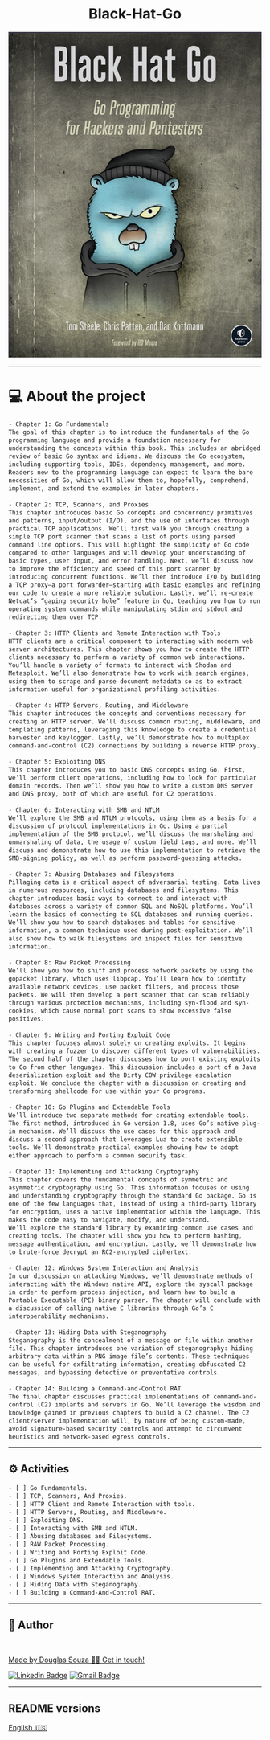 <h1 align="center">Black-Hat-Go</h1>


<p align="center">
    <img src="assets/logo.png"/>
</p>

---

# 💻 About the project

    - Chapter 1: Go Fundamentals
    The goal of this chapter is to introduce the fundamentals of the Go programming language and provide a foundation necessary for understanding the concepts within this book. This includes an abridged review of basic Go syntax and idioms. We discuss the Go ecosystem, including supporting tools, IDEs, dependency management, and more. Readers new to the programming language can expect to learn the bare necessities of Go, which will allow them to, hopefully, comprehend, implement, and extend the examples in later chapters.

    - Chapter 2: TCP, Scanners, and Proxies
    This chapter introduces basic Go concepts and concurrency primitives and patterns, input/output (I/O), and the use of interfaces through practical TCP applications. We’ll first walk you through creating a simple TCP port scanner that scans a list of ports using parsed command line options. This will highlight the simplicity of Go code compared to other languages and will develop your understanding of basic types, user input, and error handling. Next, we’ll discuss how to improve the efficiency and speed of this port scanner by introducing concurrent functions. We’ll then introduce I/O by building a TCP proxy—a port forwarder—starting with basic examples and refining our code to create a more reliable solution. Lastly, we’ll re-create Netcat’s “gaping security hole” feature in Go, teaching you how to run operating system commands while manipulating stdin and stdout and redirecting them over TCP.

    - Chapter 3: HTTP Clients and Remote Interaction with Tools
    HTTP clients are a critical component to interacting with modern web server architectures. This chapter shows you how to create the HTTP clients necessary to perform a variety of common web interactions. You’ll handle a variety of formats to interact with Shodan and Metasploit. We’ll also demonstrate how to work with search engines, using them to scrape and parse document metadata so as to extract information useful for organizational profiling activities.

    - Chapter 4: HTTP Servers, Routing, and Middleware
    This chapter introduces the concepts and conventions necessary for creating an HTTP server. We’ll discuss common routing, middleware, and templating patterns, leveraging this knowledge to create a credential harvester and keylogger. Lastly, we’ll demonstrate how to multiplex command-and-control (C2) connections by building a reverse HTTP proxy.

    - Chapter 5: Exploiting DNS
    This chapter introduces you to basic DNS concepts using Go. First, we’ll perform client operations, including how to look for particular domain records. Then we’ll show you how to write a custom DNS server and DNS proxy, both of which are useful for C2 operations.

    - Chapter 6: Interacting with SMB and NTLM
    We’ll explore the SMB and NTLM protocols, using them as a basis for a discussion of protocol implementations in Go. Using a partial implementation of the SMB protocol, we’ll discuss the marshaling and unmarshaling of data, the usage of custom field tags, and more. We’ll discuss and demonstrate how to use this implementation to retrieve the SMB-signing policy, as well as perform password-guessing attacks.

    - Chapter 7: Abusing Databases and Filesystems
    Pillaging data is a critical aspect of adversarial testing. Data lives in numerous resources, including databases and filesystems. This chapter introduces basic ways to connect to and interact with databases across a variety of common SQL and NoSQL platforms. You’ll learn the basics of connecting to SQL databases and running queries. We’ll show you how to search databases and tables for sensitive information, a common technique used during post-exploitation. We’ll also show how to walk filesystems and inspect files for sensitive information.

    - Chapter 8: Raw Packet Processing
    We’ll show you how to sniff and process network packets by using the gopacket library, which uses libpcap. You’ll learn how to identify available network devices, use packet filters, and process those packets. We will then develop a port scanner that can scan reliably through various protection mechanisms, including syn-flood and syn-cookies, which cause normal port scans to show excessive false positives.

    - Chapter 9: Writing and Porting Exploit Code
    This chapter focuses almost solely on creating exploits. It begins with creating a fuzzer to discover different types of vulnerabilities. The second half of the chapter discusses how to port existing exploits to Go from other languages. This discussion includes a port of a Java deserialization exploit and the Dirty COW privilege escalation exploit. We conclude the chapter with a discussion on creating and transforming shellcode for use within your Go programs.

    - Chapter 10: Go Plugins and Extendable Tools
    We’ll introduce two separate methods for creating extendable tools. The first method, introduced in Go version 1.8, uses Go’s native plug-in mechanism. We’ll discuss the use cases for this approach and discuss a second approach that leverages Lua to create extensible tools. We’ll demonstrate practical examples showing how to adopt either approach to perform a common security task.

    - Chapter 11: Implementing and Attacking Cryptography
    This chapter covers the fundamental concepts of symmetric and asymmetric cryptography using Go. This information focuses on using and understanding cryptography through the standard Go package. Go is one of the few languages that, instead of using a third-party library for encryption, uses a native implementation within the language. This makes the code easy to navigate, modify, and understand.
    We’ll explore the standard library by examining common use cases and creating tools. The chapter will show you how to perform hashing, message authentication, and encryption. Lastly, we’ll demonstrate how to brute-force decrypt an RC2-encrypted ciphertext.

    - Chapter 12: Windows System Interaction and Analysis
    In our discussion on attacking Windows, we’ll demonstrate methods of interacting with the Windows native API, explore the syscall package in order to perform process injection, and learn how to build a Portable Executable (PE) binary parser. The chapter will conclude with a discussion of calling native C libraries through Go’s C interoperability mechanisms.

    - Chapter 13: Hiding Data with Steganography
    Steganography is the concealment of a message or file within another file. This chapter introduces one variation of steganography: hiding arbitrary data within a PNG image file’s contents. These techniques can be useful for exfiltrating information, creating obfuscated C2 messages, and bypassing detective or preventative controls.

    - Chapter 14: Building a Command-and-Control RAT
    The final chapter discusses practical implementations of command-and-control (C2) implants and servers in Go. We’ll leverage the wisdom and knowledge gained in previous chapters to build a C2 channel. The C2 client/server implementation will, by nature of being custom-made, avoid signature-based security controls and attempt to circumvent heuristics and network-based egress controls.

---

## ⚙️ Activities

    - [ ] Go Fundamentals.
    - [ ] TCP, Scanners, And Proxies.
    - [ ] HTTP Client and Remote Interaction with tools.
    - [ ] HTTP Servers, Routing, and Middleware.
    - [ ] Exploiting DNS.
    - [ ] Interacting with SMB and NTLM.
    - [ ] Abusing databases and Filesystems.
    - [ ] RAW Packet Processing.
    - [ ] Writing and Porting Exploit Code.
    - [ ] Go Plugins and Extendable Tools.
    - [ ] Implementing and Attacking Cryptography.
    - [ ] Windows System Interaction and Analysis.
    - [ ] Hiding Data with Steganography.
    - [ ] Building a Command-And-Control RAT.

---

## 🦸 Author

<a href="#">
    <img style="border-radius: 50%;" src="https://avatars.githubusercontent.com/u/50157211?s=120&v=4" width="100px;" alt=""/>
<br />

Made by Douglas Souza 👋🏽 Get in touch!

[![Linkedin Badge](https://img.shields.io/badge/-Douglas-blue?style=flat-square&logo=Linkedin&logoColor=white&link=https://www.linkedin.com/in/dagurasujava/)](https://www.linkedin.com/in/dagurasujava/)
[![Gmail Badge](https://img.shields.io/badge/-contini.ds@gmail.com-c14438?style=flat-square&logo=Gmail&logoColor=white&link=mailto:contini.ds@gmail.com)](mailto:contini.ds@gmail.com)

---
## README versions

[English 🇺🇸](./README.md)